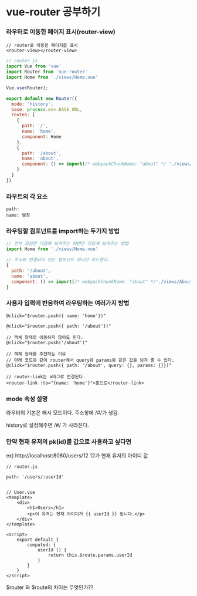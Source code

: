 # vue-router 공부하기



### 라우터로 이동한 페이지 표시(router-view)

```vue
// router로 이동한 페이지를 표시
<router-view></router-view>
```


```javascript
// router.js
import Vue from 'vue'
import Router from 'vue-router'
import Home from './views/Home.vue'

Vue.use(Router);

export default new Router({
  mode: 'history',
  base: process.env.BASE_URL,
  routes: [
    {
      path: '/',
      name: 'home',
      component: Home
    },
    {
      path: '/about',
      name: 'about',
      component: () => import(/* webpackChunkName: "about" */ './views/About.vue')
    }
  ]
})
```



### 라우트의 각 요소

```
path:
name: 별칭
```



### 라우팅할 컴포넌트를 import하는 두가지 방법

```js
// 전부 로딩한 다음에 보여주는 화면만 다르게 보여주는 방법
import Home from './views/Home.vue'
```

```js
// 주소와 연결되어 있는 컴포넌트 하나만 로드한다.
{
  path: '/about',
  name: 'about',
  component: () => import(/* webpackChunkName: "about" */'./views/About.vue')
}
```



### 사용자 입력에 반응하여 라우팅하는 여러가지 방법

```vue
@click="$router.push({ name: 'home'})"

@click="$router.push({ path: '/about'})"

// 객체 형태로 이동하지 않아도 된다.
@click="$router.push('/about')"

// 객체 형태를 추천하는 이유
// 아래 코드와 같이 router에서 query와 params와 같은 값을 넘겨 줄 수 있다.
@click="$router.push({ path: '/about', query: {}, params: {}})"

// router-link는 a태그로 변경된다.
<router-link :to="{name: 'home'}">홈으로</router-link>
```



### mode 속성 설명

라우터의 기본은 해시 모드이다. 주소창에 /#/가 생김. 

history로 설정해주면 /#/ 가 사라진다.



### 만약 현재 유저의 pk(id)를 값으로 사용하고 싶다면

ex) http://localhost:8080/users/12  12가 현재 유저의 아이디 값

```vue
// router.js

path: '/users/:userId'


// User.vue
<template>
    <div>
        <h1>Users</h1>
        <p>이 유저는 현재 아이디가 {{ userId }} 입니다.</p>
    </div>
</template>

<script>
    export default {
        computed: {
            userId () {
                return this.$route.params.userId
            }
        }
    }
</script>
```

$router 와 $route의 차이는 무엇인가??





